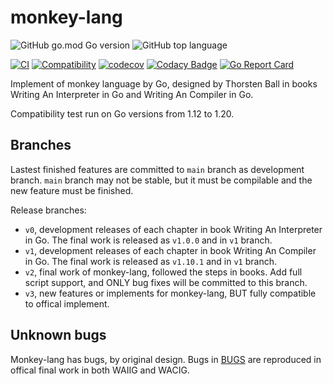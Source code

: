 monkey-lang
===========

![GitHub go.mod Go version](https://img.shields.io/github/go-mod/go-version/flily/monkey-lang)
![GitHub top language](https://img.shields.io/github/languages/top/flily/monkey-lang)

[![CI](https://github.com/flily/monkey-lang/actions/workflows/ci.yaml/badge.svg)](https://github.com/flily/monkey-lang/actions/workflows/ci.yaml)
[![Compatibility](https://github.com/flily/monkey-lang/actions/workflows/compatibility.yaml/badge.svg)](https://github.com/flily/monkey-lang/actions/workflows/compatibility.yaml)
[![codecov](https://codecov.io/gh/flily/monkey-lang/branch/main/graph/badge.svg?token=AQjSwtMbAE)](https://codecov.io/gh/flily/monkey-lang)
[![Codacy Badge](https://app.codacy.com/project/badge/Grade/53a4d78c3c2b4fd68c46f72ee55343f4)](https://www.codacy.com/gh/flily/monkey-lang/dashboard?utm_source=github.com&amp;utm_medium=referral&amp;utm_content=flily/monkey-lang&amp;utm_campaign=Badge_Grade)
[![Go Report Card](https://goreportcard.com/badge/github.com/flily/monkey-lang)](https://goreportcard.com/report/github.com/flily/monkey-lang)

Implement of monkey language by Go, designed by Thorsten Ball in books Writing An Interpreter in Go and Writing An Compiler in Go.

Compatibility test run on Go versions from 1.12 to 1.20.


Branches
---------

Lastest finished features are committed to `main` branch as development branch.
`main` branch may not be stable, but it must be compilable and the new feature must be finished.

Release branches:
  + `v0`, development releases of each chapter in book Writing An Interpreter in Go.
    The final work is released as `v1.0.0` and in `v1` branch.
  + `v1`, development releases of each chapter in book Writing An Compiler in Go.
    The final work is released as `v1.10.1` and in `v1` branch.
  + `v2`, final work of monkey-lang, followed the steps in books.
    Add full script support, and ONLY bug fixes will be committed to this branch.
  + `v3`, new features or implements for monkey-lang, BUT fully compatible to offical implement.


Unknown bugs
-------------

Monkey-lang has bugs, by original design. Bugs in [BUGS](BUGS.md) are reproduced in offical final work in both WAIIG and WACIG.
